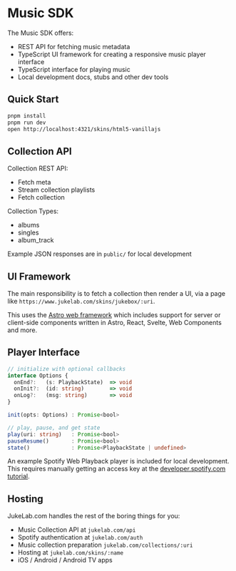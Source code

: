 # Music SDK

The Music SDK offers:

- REST API for fetching music metadata
- TypeScript UI framework for creating a responsive music player interface
- TypeScript interface for playing music
- Local development docs, stubs and other dev tools

## Quick Start

```bash
pnpm install
pnpm run dev
open http://localhost:4321/skins/html5-vanillajs
```

## Collection API

Collection REST API:

- Fetch meta
- Stream collection playlists
- Fetch collection

Collection Types:

- albums
- singles
- album_track

Example JSON responses are in `public/` for local development

## UI Framework

The main responsibility is to fetch a collection then render a UI, via a page like `https://www.jukelab.com/skins/jukebox/:uri`.

This uses the [Astro web framework](https://astro.build/) which includes support for server or client-side components written in Astro, React, Svelte, Web Components and more.

## Player Interface

```ts
// initialize with optional callbacks
interface Options {
  onEnd?:   (s: PlaybackState)  => void
  onInit?:  (id: string)        => void
  onLog?:   (msg: string)       => void
}

init(opts: Options) : Promise<bool>

// play, pause, and get state
play(uri: string)   : Promise<bool>
pauseResume()       : Promise<bool>
state()             : Promise<PlaybackState | undefined>
```

An example Spotify Web Playback player is included for local development. This requires manually getting an access key at the [developer.spotify.com tutorial](https://developer.spotify.com/documentation/web-playback-sdk/tutorials/getting-started).

## Hosting

JukeLab.com handles the rest of the boring things for you:

- Music Collection API at `jukelab.com/api`
- Spotify authentication at `jukelab.com/auth`
- Music collection preparation `jukelab.com/collections/:uri`
- Hosting at `jukelab.com/skins/:name`
- iOS / Android / Android TV apps
